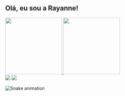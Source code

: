 ## Olá, eu sou a Rayanne!

 <div>
  <a href="https://github.com/RayanneVitoriaa">
  <img height="180em" src="https://github-readme-stats.vercel.app/api?username=RayanneVitoriaa&show_icons=true&theme=synthwave&include_all_commits=true&count_private=true"/>
  <img height="180em" src="https://github-readme-stats.vercel.app/api/top-langs/?username=RayanneVitoriaa&layout=compact&langs_count=6&theme=synthwave"/>
 
 <br>
 
<div> 
  <a href="https://www.instagram.com/vrayannex/" target="_blank"><img src="https://img.shields.io/badge/-Instagram-%23E4405F?style=for-the-badge&logo=instagram&logoColor=white" target="_blank"></a> 
  <a href = "rayannevitória351@gmail.com"><img src="https://img.shields.io/badge/-Gmail-%23333?style=for-the-badge&logo=gmail&logoColor=white" target="_blank"></a>
  
 
  ![Snake animation](https://github.com/RayanneVitoriaa/RayanneVitoriaa/blob/output/github-contribution-grid-snake.svg)

</div>
